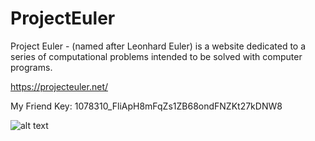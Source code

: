 # ProjectEuler
Project Euler - (named after Leonhard Euler) is a website dedicated to a series of computational problems intended to be solved with computer programs.

https://projecteuler.net/

My Friend Key: 1078310_FliApH8mFqZs1ZB68ondFNZKt27kDNW8

![alt text](https://projecteuler.net/profile/ata.niazov.png "Logo Title Text 1")
